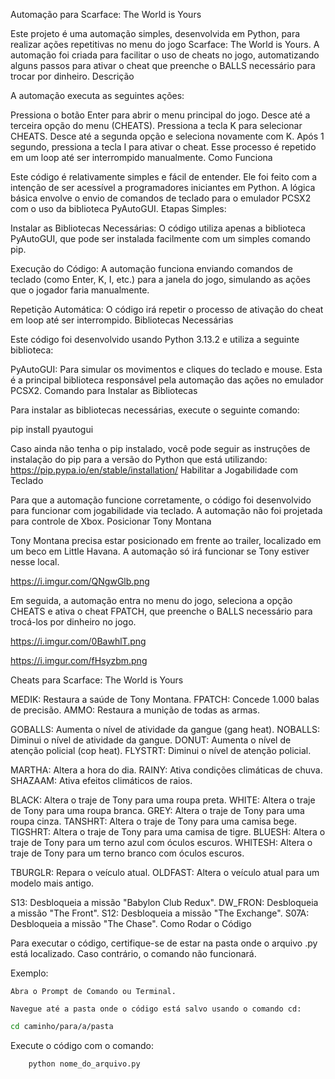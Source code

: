 Automação para Scarface: The World is Yours

Este projeto é uma automação simples, desenvolvida em Python, para realizar ações repetitivas no menu do jogo Scarface: The World is Yours. A automação foi criada para facilitar o uso de cheats no jogo, automatizando alguns passos para ativar o cheat que preenche o BALLS necessário para trocar por dinheiro.
Descrição

A automação executa as seguintes ações:

Pressiona o botão Enter para abrir o menu principal do jogo.
Desce até a terceira opção do menu (CHEATS).
Pressiona a tecla K para selecionar CHEATS.
Desce até a segunda opção e seleciona novamente com K.
Após 1 segundo, pressiona a tecla I para ativar o cheat.
Esse processo é repetido em um loop até ser interrompido manualmente.
Como Funciona

Este código é relativamente simples e fácil de entender. Ele foi feito com a intenção de ser acessível a programadores iniciantes em Python. A lógica básica envolve o envio de comandos de teclado para o emulador PCSX2 com o uso da biblioteca PyAutoGUI.
Etapas Simples:

Instalar as Bibliotecas Necessárias:
O código utiliza apenas a biblioteca PyAutoGUI, que pode ser instalada facilmente com um simples comando pip.

Execução do Código:
A automação funciona enviando comandos de teclado (como Enter, K, I, etc.) para a janela do jogo, simulando as ações que o jogador faria manualmente.

Repetição Automática:
O código irá repetir o processo de ativação do cheat em loop até ser interrompido.
Bibliotecas Necessárias

Este código foi desenvolvido usando Python 3.13.2 e utiliza a seguinte biblioteca:

PyAutoGUI: Para simular os movimentos e cliques do teclado e mouse. Esta é a principal biblioteca responsável pela automação das ações no emulador PCSX2.
Comando para Instalar as Bibliotecas

Para instalar as bibliotecas necessárias, execute o seguinte comando:

pip install pyautogui

Caso ainda não tenha o pip instalado, você pode seguir as instruções de instalação do pip para a versão do Python que está utilizando: https://pip.pypa.io/en/stable/installation/
Habilitar a Jogabilidade com Teclado

Para que a automação funcione corretamente, o código foi desenvolvido para funcionar com jogabilidade via teclado. A automação não foi projetada para controle de Xbox.
Posicionar Tony Montana

Tony Montana precisa estar posicionado em frente ao trailer, localizado em um beco em Little Havana. A automação só irá funcionar se Tony estiver nesse local.

https://i.imgur.com/QNgwGlb.png

Em seguida, a automação entra no menu do jogo, seleciona a opção CHEATS e ativa o cheat FPATCH, que preenche o BALLS necessário para trocá-los por dinheiro no jogo.

https://i.imgur.com/0BawhlT.png

https://i.imgur.com/fHsyzbm.png

Cheats para Scarface: The World is Yours

MEDIK: Restaura a saúde de Tony Montana.
FPATCH: Concede 1.000 balas de precisão.
AMMO: Restaura a munição de todas as armas.

GOBALLS: Aumenta o nível de atividade da gangue (gang heat).
NOBALLS: Diminui o nível de atividade da gangue.
DONUT: Aumenta o nível de atenção policial (cop heat).
FLYSTRT: Diminui o nível de atenção policial.

MARTHA: Altera a hora do dia.
RAINY: Ativa condições climáticas de chuva.
SHAZAAM: Ativa efeitos climáticos de raios.

BLACK: Altera o traje de Tony para uma roupa preta.
WHITE: Altera o traje de Tony para uma roupa branca.
GREY: Altera o traje de Tony para uma roupa cinza.
TANSHRT: Altera o traje de Tony para uma camisa bege.
TIGSHRT: Altera o traje de Tony para uma camisa de tigre.
BLUESH: Altera o traje de Tony para um terno azul com óculos escuros.
WHITESH: Altera o traje de Tony para um terno branco com óculos escuros.

TBURGLR: Repara o veículo atual.
OLDFAST: Altera o veículo atual para um modelo mais antigo.

S13: Desbloqueia a missão "Babylon Club Redux".
DW_FRON: Desbloqueia a missão "The Front".
S12: Desbloqueia a missão "The Exchange".
S07A: Desbloqueia a missão "The Chase".
Como Rodar o Código

Para executar o código, certifique-se de estar na pasta onde o arquivo .py está localizado. Caso contrário, o comando não funcionará.

Exemplo:

    Abra o Prompt de Comando ou Terminal.

    Navegue até a pasta onde o código está salvo usando o comando cd:
```bash
cd caminho/para/a/pasta
```
Execute o código com o comando:
```bash
    python nome_do_arquivo.py
```
